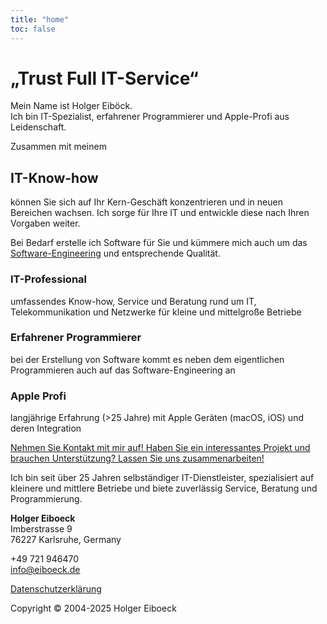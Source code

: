 ```yaml
---
title: "home"
toc: false
---
```


# „Trust Full IT-Service“

Mein Name ist Holger Eib&ouml;ck.  
Ich bin IT-Spezialist, erfahrener Programmierer und Apple-Profi aus Leidenschaft.

Zusammen mit meinem

## IT-Know-how

können Sie sich auf Ihr Kern-Geschäft konzentrieren und in neuen Bereichen wachsen. Ich sorge für Ihre IT und entwickle diese nach Ihren Vorgaben weiter.

Bei Bedarf erstelle ich Software für Sie und kümmere mich auch um das [Software-Engineering](https://de.wikipedia.org/wiki/Software-Engineering) und entsprechende Qualität.

### IT-Professional

umfassendes Know-how, Service und Beratung rund um IT, Telekommunikation und Netzwerke für kleine und mittelgroße Betriebe

### Erfahrener Programmierer

bei der Erstellung von Software kommt es neben dem eigentlichen Programmieren auch auf das Software-Engineering an

### Apple Profi

langjährige Erfahrung (>25 Jahre) mit Apple Geräten (macOS, iOS) und deren Integration

[Nehmen Sie Kontakt mit mir auf! Haben Sie ein interessantes Projekt und brauchen Unterstützung? Lassen Sie uns zusammenarbeiten!](/kontakt)

Ich bin seit über 25 Jahren selbständiger IT-Dienstleister, spezialisiert auf kleinere und mittlere Betriebe und biete zuverlässig Service, Beratung und Programmierung.

**Holger Eiboeck**  
Imberstrasse 9  
76227 Karlsruhe, Germany

+49 721 946470  
info@eiboeck.de

[Datenschutzerklärung](/datenschutz)

Copyright © 2004-2025 Holger Eiboeck
